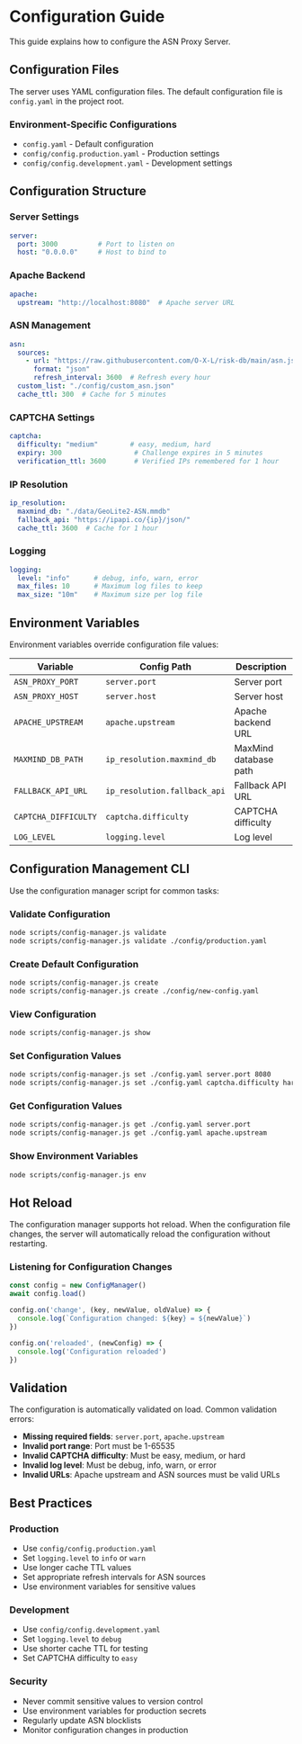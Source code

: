 # Configuration Guide

This guide explains how to configure the ASN Proxy Server.

## Configuration Files

The server uses YAML configuration files. The default configuration file is `config.yaml` in the project root.

### Environment-Specific Configurations

- `config.yaml` - Default configuration
- `config/config.production.yaml` - Production settings
- `config/config.development.yaml` - Development settings

## Configuration Structure

### Server Settings

```yaml
server:
  port: 3000          # Port to listen on
  host: "0.0.0.0"     # Host to bind to
```

### Apache Backend

```yaml
apache:
  upstream: "http://localhost:8080"  # Apache server URL
```

### ASN Management

```yaml
asn:
  sources:
    - url: "https://raw.githubusercontent.com/O-X-L/risk-db/main/asn.json"
      format: "json"
      refresh_interval: 3600  # Refresh every hour
  custom_list: "./config/custom_asn.json"
  cache_ttl: 300  # Cache for 5 minutes
```

### CAPTCHA Settings

```yaml
captcha:
  difficulty: "medium"        # easy, medium, hard
  expiry: 300                  # Challenge expires in 5 minutes
  verification_ttl: 3600       # Verified IPs remembered for 1 hour
```

### IP Resolution

```yaml
ip_resolution:
  maxmind_db: "./data/GeoLite2-ASN.mmdb"
  fallback_api: "https://ipapi.co/{ip}/json/"
  cache_ttl: 3600  # Cache for 1 hour
```

### Logging

```yaml
logging:
  level: "info"      # debug, info, warn, error
  max_files: 10      # Maximum log files to keep
  max_size: "10m"    # Maximum size per log file
```

## Environment Variables

Environment variables override configuration file values:

| Variable             | Config Path                  | Description           |
| -------------------- | ---------------------------- | --------------------- |
| `ASN_PROXY_PORT`     | `server.port`                | Server port           |
| `ASN_PROXY_HOST`     | `server.host`                | Server host           |
| `APACHE_UPSTREAM`    | `apache.upstream`            | Apache backend URL    |
| `MAXMIND_DB_PATH`    | `ip_resolution.maxmind_db`   | MaxMind database path |
| `FALLBACK_API_URL`   | `ip_resolution.fallback_api` | Fallback API URL      |
| `CAPTCHA_DIFFICULTY` | `captcha.difficulty`         | CAPTCHA difficulty    |
| `LOG_LEVEL`          | `logging.level`              | Log level             |

## Configuration Management CLI

Use the configuration manager script for common tasks:

### Validate Configuration

```bash
node scripts/config-manager.js validate
node scripts/config-manager.js validate ./config/production.yaml
```

### Create Default Configuration

```bash
node scripts/config-manager.js create
node scripts/config-manager.js create ./config/new-config.yaml
```

### View Configuration

```bash
node scripts/config-manager.js show
```

### Set Configuration Values

```bash
node scripts/config-manager.js set ./config.yaml server.port 8080
node scripts/config-manager.js set ./config.yaml captcha.difficulty hard
```

### Get Configuration Values

```bash
node scripts/config-manager.js get ./config.yaml server.port
node scripts/config-manager.js get ./config.yaml apache.upstream
```

### Show Environment Variables

```bash
node scripts/config-manager.js env
```

## Hot Reload

The configuration manager supports hot reload. When the configuration file changes, the server will automatically reload the configuration without restarting.

### Listening for Configuration Changes

```javascript
const config = new ConfigManager()
await config.load()

config.on('change', (key, newValue, oldValue) => {
  console.log(`Configuration changed: ${key} = ${newValue}`)
})

config.on('reloaded', (newConfig) => {
  console.log('Configuration reloaded')
})
```

## Validation

The configuration is automatically validated on load. Common validation errors:

- **Missing required fields**: `server.port`, `apache.upstream`
- **Invalid port range**: Port must be 1-65535
- **Invalid CAPTCHA difficulty**: Must be easy, medium, or hard
- **Invalid log level**: Must be debug, info, warn, or error
- **Invalid URLs**: Apache upstream and ASN sources must be valid URLs

## Best Practices

### Production

- Use `config/config.production.yaml`
- Set `logging.level` to `info` or `warn`
- Use longer cache TTL values
- Set appropriate refresh intervals for ASN sources
- Use environment variables for sensitive values

### Development

- Use `config/config.development.yaml`
- Set `logging.level` to `debug`
- Use shorter cache TTL for testing
- Set CAPTCHA difficulty to `easy`

### Security

- Never commit sensitive values to version control
- Use environment variables for production secrets
- Regularly update ASN blocklists
- Monitor configuration changes in production
